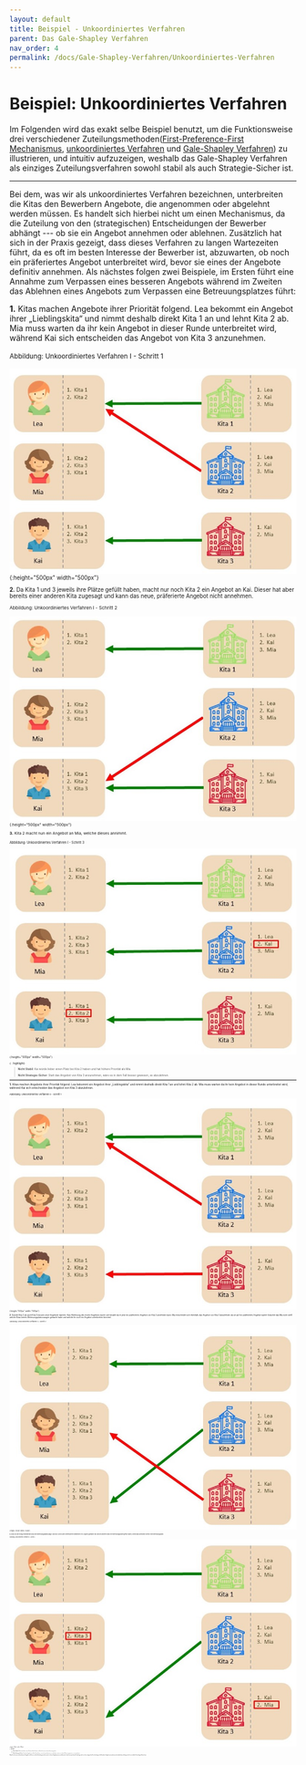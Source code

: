 ```yaml
---
layout: default
title: Beispiel - Unkoordiniertes Verfahren
parent: Das Gale-Shapley Verfahren
nav_order: 4
permalink: /docs/Gale-Shapley-Verfahren/Unkoordiniertes-Verfahren
---
```


# Beispiel: Unkoordiniertes Verfahren

Im Folgenden wird das exakt selbe Beispiel benutzt, um die Funktionsweise drei verschiedener Zuteilungsmethoden([First-Preference-First Mechanismus](/docs/Gale-Shapley-Verfahren/First-Preference-First-Mechanismus), [unkoordiniertes Verfahren]() und [Gale-Shapley Verfahren](/docs/Gale-Shapley-Verfahren/Gale-Shapley-Beispiel)) zu illustrieren, und intuitiv aufzuzeigen, weshalb das Gale-Shapley Verfahren als einziges Zuteilungsverfahren sowohl stabil als auch Strategie-Sicher ist.

---

Bei dem, was wir als unkoordiniertes Verfahren bezeichnen, unterbreiten die Kitas den Bewerbern Angebote, die angenommen oder abgelehnt werden müssen. Es handelt sich hierbei nicht um einen Mechanismus, da die Zuteilung von den (strategischen) Entscheidungen der Bewerber abhängt --- ob sie ein Angebot annehmen oder ablehnen. Zusätzlich hat sich in der Praxis gezeigt, dass dieses Verfahren zu langen Wartezeiten führt, da es oft im besten Interesse der Bewerber ist, abzuwarten, ob noch ein präferiertes Angebot unterbreitet wird, bevor sie eines der Angebote definitiv annehmen. Als nächstes folgen zwei Beispiele, im Ersten führt eine Annahme zum Verpassen eines besseren Angebots während im Zweiten das Ablehnen eines Angebots zum Verpassen eine Betreuungsplatzes führt:

**1.** Kitas machen Angebote ihrer Priorität folgend. Lea bekommt ein Angebot ihrer „Lieblingskita“ und nimmt deshalb direkt Kita 1 an und lehnt Kita 2 ab. Mia muss warten da ihr kein Angebot in dieser Runde unterbreitet wird, während Kai sich entscheiden das Angebot von Kita 3 anzunehmen. 

<small>Abbildung: Unkoordiniertes Verfahren I - Schritt 1<small>
  
![D1.jpg](../../assets/images/D1.jpg "Unkoordiniertes Verfahren I - Schritt 1"){:height="500px" width="500px"}

**2.** Da Kita 1 und 3 jeweils ihre Plätze gefüllt haben, macht nur noch Kita 2 ein Angebot an Kai. Dieser hat aber bereits einer anderen Kita zugesagt und kann das neue, präferierte Angebot nicht annehmen. 

<small>Abbildung: Unkoordiniertes Verfahren I - Schritt 2<small>
  
![D2.jpg](../../assets/images/D2.jpg "Unkoordiniertes Verfahren I - Schritt 2"){:height="500px" width="500px"}


**3.** Kita 2 macht nun ein Angebot an Mia, welche dieses annimmt. 

<small>Abbildung: Unkoordiniertes Verfahren I - Schritt 3<small>
  
![D3.jpg](../../assets/images/D3.jpg "Unkoordiniertes Verfahren I - Schritt 3"){:height="500px" width="500px"}

{: .highlight}
> **Nicht Stabil**: Kai würde lieber einen Platz bei Kita 2 haben und hat höhere Priorität als Mia.
>
> **Nicht Strategie-Sicher**: Statt das Angebot von Kita 3 anzunehmen, wäre es in dem Fall besser gewesen, es abzulehnen.


---

**1.** Kitas machen Angebote ihrer Priorität folgend. Lea bekommt ein Angebot ihrer „Lieblingskita“ und nimmt deshalb direkt Kita 1 an und lehnt Kita 2 ab. Mia muss warten da ihr kein Angebot in dieser Runde unterbreitet wird, während Kai sich entscheiden das Angebot von Kita 3 abzulehnen. 

<small>Abbildung: Unkoordiniertes Verfahren II - Schritt 1<small>
  
![D21.jpg](../../assets/images/D21.jpg "Unkoordiniertes Verfahren II - Schritt 1"){:height="500px" width="500px"}

**2.** Sowohl Kita 2 als auch Kita 3 müssen neue Angebote machen. Kais Ablehnung des ersten Angebots macht sich bezahlt da er jetzt ein präferiertes Angebot von Kita 2 annehmen kann. Mia entscheidet sich ebenfalls das Angebot von Kita 3 abzulehnen da sie auf ein präferiertes Angebot wartet (beachte das Mia nicht weiß welche Kitas bereits Betreuungsplatzzusagen gemacht habe und welche ihr noch ein Angebot unterbreiten könnten).

<small>Abbildung: Unkoordiniertes Verfahren II - Schritt 2<small>

![D22.jpg](../../assets/images/D22.jpg "Unkoordiniertes Verfahren II - Schritt 2"){:height="500px" width="500px"}

**3.** Kita 3 ist die einzig verbleibende Kita ohne Betreuungsplatzzusage. Da Kita 3 schon allen interessierten Bewerbern ein Angebot gemacht hat und die anderen Kitas ihre Betreuungsplätze gefüllt haben, bleibt Mia zumindest vorerst ohne Betreuungsplatz. 

<small>Abbildung: Unkoordiniertes Verfahren II - Schritt 3<small>

![D23.jpg](../../assets/images/D23.jpg "Unkoordiniertes Verfahren II - Schritt 3"){:height="500px" width="500px"}

    
{: .highlight}
> **Nicht Stabil**: Mia würde lieber einen Platz bei Kita 3 haben und Kita 3 hat einen freien Betreuungsplatz.
>
> **Nicht Strategie-Sicher**: Statt das Angebot von Kita 3 abzulehnen, um auf ein präferiertes zu spekulieren, wäre es in dem Fall besser gewesen, es anzunehmen.
 

Obwohl es bei einer unkoordinierten Vergabe nicht klar ist, welche Verteilung entstehen wird, ist dieser Vergabeprozess problematisch, da die entsprechende Verteilung stark von den strategischen Entscheidungen der Bewerber (Angebote anzunehmen oder abzulehnen) abhängt und oft zu instabilen Verteilungen führen kann. 




